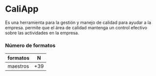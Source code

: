 # CaliApp
Es una herramienta para la gestión y manejo de calidad para ayudar a la empresa. permite que el área de calidad mantenga un control efectivo sobre las actividades en la empresa.

### Número de formatos
| formatos  | N |
|-----------|---|
|  maestros | +39|
